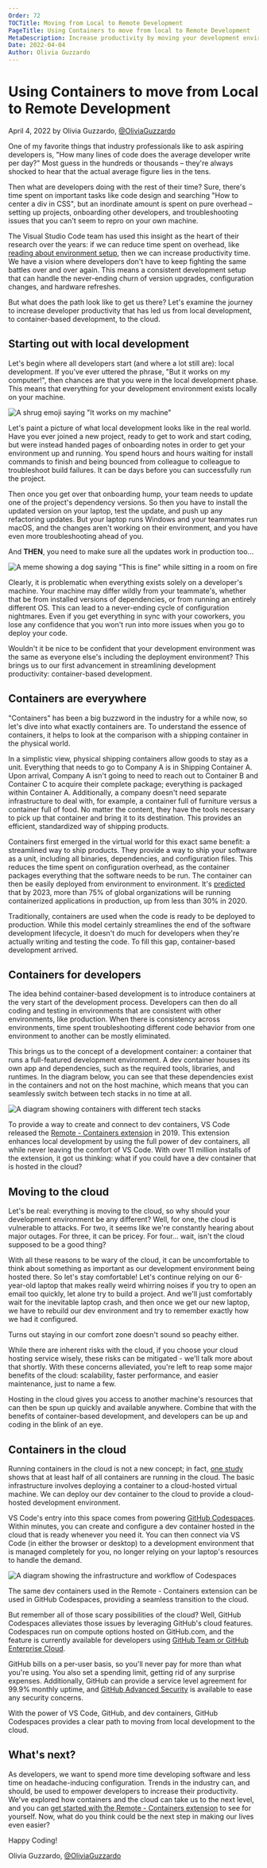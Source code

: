 ```yaml
---
Order: 72
TOCTitle: Moving from Local to Remote Development
PageTitle: Using Containers to move from local to Remote Development
MetaDescription: Increase productivity by moving your development environment from local, to containers, to the cloud.
Date: 2022-04-04
Author: Olivia Guzzardo
---
```


# Using Containers to move from Local to Remote Development

April 4, 2022 by Olivia Guzzardo, [@OliviaGuzzardo](https://twitter.com/OliviaGuzzardo)

One of my favorite things that industry professionals like to ask aspiring developers is, "How many lines of code does the average developer write per day?" Most guess in the hundreds or thousands – they're always shocked to hear that the actual average figure lies in the tens.

Then what are developers doing with the rest of their time? Sure, there's time spent on important tasks like code design and searching "How to center a div in CSS", but an inordinate amount is spent on pure overhead – setting up projects, onboarding other developers, and troubleshooting issues that you can't seem to repro on your own machine.

The Visual Studio Code team has used this insight as the heart of their research over the years: if we can reduce time spent on overhead, like [reading about environment setup](https://code.visualstudio.com/blogs/2022/03/08/the-tutorial-problem), then we can increase productivity time. We have a vision where developers don't have to keep fighting the same battles over and over again. This means a consistent development setup that can handle the never-ending churn of version upgrades, configuration changes, and hardware refreshes.

But what does the path look like to get us there? Let's examine the journey to increase developer productivity that has led us from local development, to container-based development, to the cloud.

## Starting out with local development

Let's begin where all developers start (and where a lot still are): local development. If you've ever uttered the phrase, "But it works on my computer!", then chances are that you were in the local development phase. This means that everything for your development environment exists locally on your machine.

![A shrug emoji saying "It works on my machine"](it-works-on-my-machine.png)

Let's paint a picture of what local development looks like in the real world. Have you ever joined a new project, ready to get to work and start coding, but were instead handed pages of onboarding notes in order to get your environment up and running. You spend hours and hours waiting for install commands to finish and being bounced from colleague to colleague to troubleshoot build failures. It can be days before you can successfully run the project.

Then once you get over that onboarding hump, your team needs to update one of the project's dependency versions. So then you have to install the updated version on your laptop, test the update, and push up any refactoring updates. But your laptop runs Windows and your teammates run macOS, and the changes aren't working on their environment, and you have even more troubleshooting ahead of you.

And **THEN**, you need to make sure all the updates work in production too...

![A meme showing a dog saying "This is fine" while sitting in a room on fire](this-is-fine-meme.png)

Clearly, it is problematic when everything exists solely on a developer's machine. Your machine may differ wildly from your teammate's, whether that be from installed versions of dependencies, or from running an entirely different OS. This can lead to a never-ending cycle of configuration nightmares. Even if you get everything in sync with your coworkers, you lose any confidence that you won't run into more issues when you go to deploy your code.

Wouldn't it be nice to be confident that your development environment was the same as everyone else's including the deployment environment? This brings us to our first advancement in streamlining development productivity: container-based development.

## Containers are everywhere

"Containers" has been a big buzzword in the industry for a while now, so let's dive into what exactly containers are. To understand the essence of containers, it helps to look at the comparison with a shipping container in the physical world.

In a simplistic view, physical shipping containers allow goods to stay as a unit. Everything that needs to go to Company A is in Shipping Container A. Upon arrival, Company A isn't going to need to reach out to Container B and Container C to acquire their complete package; everything is packaged within Container A. Additionally, a company doesn't need separate infrastructure to deal with, for example, a container full of furniture versus a container full of food. No matter the content, they have the tools necessary to pick up that container and bring it to its destination. This provides an efficient, standardized way of shipping products.

Containers first emerged in the virtual world for this exact same benefit: a streamlined way to ship products. They provide a way to ship your software as a unit, including all binaries, dependencies, and configuration files.  This reduces the time spent on configuration overhead, as the container packages everything that the software needs to be run. The container can then be easily deployed from environment to environment. It's [predicted](https://www.gartner.com/en/newsroom/press-releases/2020-06-25-gartner-forecasts-strong-revenue-growth-for-global-co) that by 2023, more than 75% of global organizations will be running containerized applications in production, up from less than 30% in 2020.

Traditionally, containers are used when the code is ready to be deployed to production. While this model certainly streamlines the end of the software development lifecycle, it doesn't do much for developers when they're actually writing and testing the code. To fill this gap, container-based development arrived.

## Containers for developers

The idea behind container-based development is to introduce containers at the very start of the development process.  Developers can then do all coding and testing in environments that are consistent with other environments, like production. When there is consistency across environments, time spent troubleshooting different code behavior from one environment to another can be mostly eliminated.

This brings us to the concept of a development container: a container that runs a full-featured development environment. A dev container houses its own app and dependencies, such as the required tools, libraries, and runtimes. In the diagram below, you can see that these dependencies exist in the containers and not on the host machine, which means that you can seamlessly switch between tech stacks in no time at all.

![A diagram showing containers with different tech stacks](container-diagram.png)

To provide a way to create and connect to dev containers, VS Code released the [Remote -  Containers extension](https://marketplace.visualstudio.com/items?itemName=ms-vscode-remote.remote-containers) in 2019. This extension enhances local development by using the full power of dev containers, all while never leaving the comfort of VS Code. With over 11 million installs of the extension, it got us thinking: what if you could have a dev container that is hosted in the cloud?

## Moving to the cloud

Let's be real: everything is moving to the cloud, so why should your development environment be any different? Well, for one, the cloud is vulnerable to attacks. For two, it seems like we're constantly hearing about major outages. For three, it can be pricey. For four… wait, isn't the cloud supposed to be a good thing?

With all these reasons to be wary of the cloud, it can be uncomfortable to think about something as important as our development environment being hosted there.  So let's stay comfortable! Let's continue relying on our 6-year-old laptop that makes really weird whirring noises if you try to open an email too quickly, let alone try to build a project. And we'll just comfortably wait for the inevitable laptop crash, and then once we get our new laptop, we have to rebuild our dev environment and try to remember exactly how we had it configured.

Turns out staying in our comfort zone doesn't sound so peachy either.

While there are inherent risks with the cloud, if you choose your cloud hosting service wisely, these risks can be mitigated - we'll talk more about that shortly. With these concerns alleviated, you're left to reap some major benefits of the cloud: scalability, faster performance, and easier maintenance, just to name a few.

Hosting in the cloud gives you access to another machine's resources that can then be spun up quickly and available anywhere. Combine that with the benefits of container-based development, and developers can be up and coding in the blink of an eye.

## Containers in the cloud

Running containers in the cloud is not a new concept; in fact, [one study](https://www.datadoghq.com/container-report/?utm_source=SocialMedia&utm_medium=Twitter&utm_campaign=OrganicPosting-containerreport) shows that at least half of all containers are running in the cloud. The basic infrastructure involves deploying a container to a cloud-hosted virtual machine. We can deploy our dev container to the cloud to provide a cloud-hosted development environment.

VS Code's entry into this space comes from powering [GitHub Codespaces](https://github.com/features/codespaces). Within minutes, you can create and configure a dev container hosted in the cloud that is ready whenever you need it. You can then connect via VS Code (in either the browser or desktop) to a development environment that is managed completely for you, no longer relying on your laptop's resources to handle the demand.

![A diagram showing the infrastructure and workflow of Codespaces](codespaces-diagram.png)

The same dev containers used in the Remote - Containers extension can be used in GitHub Codespaces, providing a seamless transition to the cloud.

But remember all of those scary possibilities of the cloud? Well, GitHub Codespaces alleviates those issues by leveraging GitHub's cloud features. Codespaces run on compute options hosted on GitHub.com, and the feature is currently available for developers using [GitHub Team or GitHub Enterprise Cloud](https://docs.github.com/get-started/learning-about-github/githubs-products).

GitHub bills on a per-user basis, so you'll never pay for more than what you're using. You also set a spending limit, getting rid of any surprise expenses. Additionally, GitHub can provide a service level agreement for 99.9% monthly uptime, and [GitHub Advanced Security](https://docs.github.com/get-started/learning-about-github/about-github-advanced-security) is available to ease any security concerns.

With the power of VS Code, GitHub, and dev containers, GitHub Codespaces provides a clear path to moving from local development to the cloud.

## What's next?

As developers, we want to spend more time developing software and less time on headache-inducing configuration. Trends in the industry can, and should, be used to empower developers to increase their productivity. We've explored how containers and the cloud can take us to the next level, and you can [get started with the Remote - Containers extension](https://code.visualstudio.com/docs/remote/containers) to see for yourself. Now, what do you think could be the next step in making our lives even easier?

Happy Coding!

Olivia Guzzardo, [@OliviaGuzzardo](https://twitter.com/OliviaGuzzardo)
